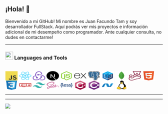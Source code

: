 ## ¡Hola! 👋

Bienvenido a mi GitHub! Mi nombre es Juan Facundo Tam y soy desarrollador FullStack.
Aquí podrás ver mis proyectos e información adicional de mi desempeño como programador.
Ante cualquier consulta, no dudes en contactarme!


---

<h3 align="start"><img src="./src/0101.GIF" width="25px" height="25px"> Languages and Tools</h3>
<div style="display: inline_block"><br>
  <img align="center" alt="Facundo-Js" height="30" width="40" src="https://github.com/juanfacundotam/juanfacundotam/blob/main/devIcons/javascript-original.svg">
  <img align="center" alt="Facundo-React" height="30" width="40" src="https://github.com/juanfacundotam/juanfacundotam/blob/main/devIcons/react-original.svg">
  <img align="center" alt="Facundo-Redux" height="30" width="40" src="https://github.com/juanfacundotam/juanfacundotam/blob/main/devIcons/redux-original.svg">
  <img align="center" alt="Facundo-Next" height="30" width="40" src="https://github.com/juanfacundotam/juanfacundotam/blob/main/devIcons/nextjs-original.svg">
  <img align="center" alt="Facundo-Node" height="30" width="40" src="https://github.com/juanfacundotam/juanfacundotam/blob/main/devIcons/nodejs-original.svg">
  <img align="center" alt="Facundo-Express" height="30" width="40" src="https://github.com/juanfacundotam/juanfacundotam/blob/main/devIcons/express-original.svg">
  <img align="center" alt="Facundo-Postgresql" height="30" width="40" src="https://github.com/juanfacundotam/juanfacundotam/blob/main/devIcons/postgresql-original.svg">
  <img align="center" alt="Facundo-Sequelize" height="30" width="40" src="https://github.com/juanfacundotam/juanfacundotam/blob/main/devIcons/sequelize-original.svg">
    <img align="center" alt="Facundo-Postgresql" height="30" width="40" src="https://github.com/juanfacundotam/juanfacundotam/blob/main/devIcons/mongodb-original.svg">
  <img align="center" alt="Facundo-Jest" height="30" width="40" src="https://github.com/juanfacundotam/juanfacundotam/blob/main/devIcons/jest-plain.svg">

  <img align="center" alt="Facundo-HTML" height="30" width="40" src="https://github.com/juanfacundotam/juanfacundotam/blob/main/devIcons/html5-original.svg">
  <img align="center" alt="Facundo-CSS" height="30" width="40" src="https://github.com/juanfacundotam/juanfacundotam/blob/main/devIcons/css3-original.svg">
  <img align="center" alt="Facundo-Npm" height="30" width="40" src="https://github.com/juanfacundotam/juanfacundotam/blob/main/devIcons/npm-original-wordmark.svg">
      <img align="center" alt="Facundo-Postgresql" height="30" width="40" src="https://github.com/juanfacundotam/juanfacundotam/blob/main/devIcons/tailwindcss-plain.svg">
  <img align="center" alt="Facundo-Sass" height="30" width="40" src="https://github.com/juanfacundotam/juanfacundotam/blob/main/devIcons/sass-original.svg">
  <img align="center" alt="Facundo-Less" height="30" width="40" src="https://github.com/juanfacundotam/juanfacundotam/blob/main/devIcons/less-plain-wordmark.svg">
  <img align="center" alt="Facundo-C++" height="30" width="40" src="https://github.com/juanfacundotam/juanfacundotam/blob/main/devIcons/cplusplus-original.svg">
  <img align="center" alt="Facundo-C#" height="30" width="40" src="https://github.com/juanfacundotam/juanfacundotam/blob/main/devIcons/csharp-original.svg">
  <img align="center" alt="Facundo-Net" height="30" width="40" src="https://github.com/juanfacundotam/juanfacundotam/blob/main/devIcons/dot-net-original.svg">
  <img align="center" alt="Facundo-Linux" height="30" width="40" src="https://github.com/juanfacundotam/juanfacundotam/blob/main/devIcons/linux-original.svg">
</div>

---


---

  <a href="https://www.linkedin.com/in/juan-facundo-tam-12b943223/" target="_blank"><img src="https://img.shields.io/badge/-LinkedIn-%230077B5?style=for-the-badge&logo=linkedin&logoColor=white" target="_blank"></a> 


